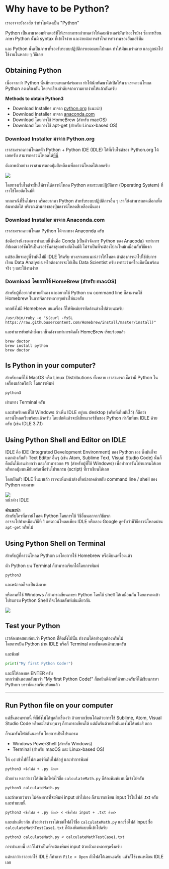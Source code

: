 # Why have to be Python?
เราอาจจะยังสงสัย ว่าทำไมต้องเป็น "Python"

Python เป็นภาษาคอมพิวเตอร์ที่ให้เราสามารถกำหนดว่าให้คอมพิวเตอร์มันทำอะไรบ้าง ซึ่งการเรียนภาษา Python นั้นมี syntax ที่เข้าใจง่าย และง่ายต่อการเข้าใจการทำงานของอัลกอริทึม

และ Python นั้นเป็นภาษาที่รองรับระบบปฎิบัติการเยอะแยะไปหมด ทำให้มันแพร่หลาย และถูกนำไปใช้งานในหลาย ๆ วิธีเลย

## Obtaining Python
เนื่องจากว่า Python นั้นมีหลายแพลตฟอร์มมาก ทำให้นักพัฒนาได้เปิดให้พวกเราดาวน์โหลด Python ลงเครื่องกัน โดยจะเรียงลำดับจากความยากง่ายให้แล้วกันครับ

**Methods to obtain Python3**<br>
- Download Installer มาจาก [python.org](https://www.python.org/) (แนะนำ)
- Download Installer มาจาก [anaconda.com](https://www.anaconda.com/)
- Download โดยการใช้ HomeBrew (สำหรับ macOS)
- Download โดยการใช้ apt-get (สำหรับ Linux-based OS)

### Download Installer มาจาก Python.org
เราสามารถดาวน์โหลดตัว Python + Python IDE (IDLE) ได้ที่เว็บไซต์ของ Python.org ได้เลยครับ สามารถดาวน์โหลดได้[ที่นี่](https://www.python.org/downloads/)

ดังภาพตัวอย่าง เราสามารถกดปุ่มสีเหลืองเพื่อดาวน์โหลดได้เลยครับ

![](../assets/img/content/installation01.png)

โดยทางเว็บไซต์จะขึ้นให้เราได้ดาวน์โหลด Python ตามระบบปฏิบัติการ (Operating System) ที่เราใช้โดยอัตโนมัติ

หากกรณีที่ขึ้นไม่ตรง หรืออยากหา Python สำหรับระบบปฏิบัติการอื่น ๆ เราก็ยังสามารถกดเลือกเพื่อค้นหาต่อได้ บริเวณด้านล่างของปุ่มดาวน์โหลดสีเหลืองนั่นเอง

### Download Installer มาจาก Anaconda.com
เราสามารถดาวน์โหลด Python ได้จากทาง Anaconda ครับ

ข้อดีอย่างนึงของการทำแบบนี้นั่นคือ Conda (เป็นตัวจัดการ Python ของ Anacoda) จะทำการอัปเดตเวอร์ชันให้เป็นเวอร์ชั่นล่าสุดอย่างอัตโนมัติ ไม่จำเป็นที่จะต้องไปลงใหม่เหมือนกับวิธีแรก

แต่ข้อเสียจะอยู่ที่ว่ามันไม่มี IDLE ให้ครับ ทางเราเลยแนะนำว่าให้โหลด ถ้าต้องการนำไปใช้กับการเรียน Data Analysis หรือต้องการจะไปเป็น Data Scientist ครับ เพราะว่าเครื่องมือนั้นพร้อมจริง ๆ และใช้งานง่าย

### Download โดยการใช้ HomeBrew (สำหรับ macOS)
สำหรับผู้ที่อยากท้าทายตัวเอง และอยากใช้ Python บน command line ก็สามารถใช้ Homebrew ในการจัดการหลายๆอย่างให้นะครับ

หากยังไม่มี Homebrew บนเครื่อง ก็ให้พิพม์บรรทัดด้านล่างไปด้วยนะครับ
```
/usr/bin/ruby -e "$(curl -fsSL https://raw.githubusercontent.com/Homebrew/install/master/install)"
```

และทำการพิมพ์คำสั่งพวกนี้หลังจากทำการติดตั้ง HomeBrew เรียบร้อยแล้ว
```
brew doctor
brew install python
brew doctor
```

## Is Python in your computer?
สำหรับคนที่ใช้ MacOS หรือ Linux Distributions ทั้งหลาย เราสามารถเช็คว่ามี Python ในเครื่องแล้วหรือยัง โดยการพิมพ์
```
python3
```
ผ่านทาง Terminal ครับ

และสำหรับคนที่ใช้ Windows ถ้าเห็น IDLE อยู่บน desktop (หรือที่เก็บมันไว้) ก็ถือว่าดาวน์โหลดเรียบร้อยแล้วครับ โดยปกติแล้วจะมีเขียนเวอร์ขั่นของ Python กำกับที่บน IDLE ด้วยครับ (เช่น IDLE 3.7.1)

## Using Python Shell and Editor on IDLE
IDLE คือ IDE (Integrated Development Environment) ของ Python เอง ซึ่งมันก็จะแตกต่างกับตัว Text Editor อื่นๆ (เช่น Atom, Sublime Text, Visual Studio Code) นั่นก็คือมันใช้งานง่ายกว่า และก็สามารถกด `F5` (สำหรับผู้ที่ใช้ Windows) เพื่อทำการรันโปรแกรมได้เลย หรือกดปุ่มบนคีย์บอร์ดเพื่อรันโปรแกรม (script) ที่เราเขียนได้เลย

โดยเปิดตัว IDLE ขึ้นมาแล้ว เราจะเห็นหน้าต่างที่หน้าตาคล้ายกับ command line / shell ของ Python ตามภาพ

![](../assets/img/content/installation02.png)<br>
หน้าต่าง IDLE

 **คำแนะนำ**<br>
สำหรับใครที่ดาวน์โหลด Python โดยการใช้ วิธีอื่นนอกจากวิธีแรก<br>
อาจจะไปทำเหมือนวิธีที่ 1 แต่ดาวน์โหลดเพียง IDLE
หรือลอง Google ดูครับว่ามีวิธีดาวน์โหลดผ่าน `apt-get` หรือไม่

## Using Python Shell on Terminal
สำหรับผู้ที่ดาวน์โหลด Python มาโดยการใช้ Homebrew หรือมีบนเครื่องแล้ว

ตัว Python บน Terminal ก็สามารถเรียกได้โดยการพิมพ์
```
python3
```
และหน้าจอก็จะเป็นดังภาพ

หรือคนที่ใช้ Windows ก็สามารถเขียนภาษา Python โดยใช้ shell ได้เหมือนกัน โดยการกดเข้าโปรแกรม Python Shell ก็จะได้ผลลัพท์เช่นเดียวกัน

![](../assets/img/content/installation03.png)

## Test your Python
เราต้องทดสอบก่อนว่า Python ที่ติดตั้งไปนั้น ทำงานได้อย่างถูกต้องหรือไม่<br>
โดยการเปิด Python ผ่าน IDLE หรือก็ Terminal ตามขั้นตอนด้านบนครับ

และพิมพ์
```python
print("My first Python Code!")
```

และก็ให้ลองกด ENTER ครับ<br>
หากว่ามันตอบกลับมาว่า "My first Python Code!" ก็ขอยินดีด้วยที่ด้วยนะครับที่ได้เขียนภาษา Python บรรทัดแรกเรียบร้อยแล้ว

---

## Run Python file on your computer
แต่ขั้นตอนพวกนี้ พี่ก็ยังไม่ได้พูดถึงเรื่องว่า ถ้าอยากเขียนโค้ดด้วยการใช้ Sublime, Atom, Visual Studio Code หรืออะไรต่างๆนาๆ ก็สามารถเขียนได้ แต่มันรันด้วยตัวมันเองไม่ได้หน่ะสิ ถถถ

ก็จะมารันไฟล์กันนะครับ โดยการเปิดโปรแกรม
- Windows PowerShell (สำหรับ Windows)
- Terminal (สำหรับ macOS และ Linux-based OS)

ให้ `cd` เข้าไปที่โฟลเดอร์ที่เก็บไฟล์อยู่ และทำการพิมพ์
```
python3 <ชื่อไฟล์ + .py ด้วย>
```

ตัวอย่าง หากว่าเราได้บันทึกไฟล์ไว้ชื่อ `calculateMath.py` ก็ต้องพิมพ์แบบนี้เข้าไปครับ
```
python3 calculateMath.py
```

และถ้าหากว่าเรา ไม่ต้องการที่จะพิมพ์ input เข้าไปเอง ก็สามารถเขียน input ไว้ในไฟล์ .txt ครับ และทำแบบนี้
```
python3 <ชื่อไฟล์ + .py ด้วย> < <ชื่อไฟล์ input + .txt ด้วย>
```

และเช่นเดียวกัน ตัวอย่างว่า เราได้เซฟไฟล์ไว้ชื่อ `calculateMath.py` และชื่อไฟล์ input ชื่อ `calculateMathTestCase1.txt` ก็ต้องพิมพ์แบบนี้เข้าไปครับ
```
python3 calculateMath.py < calculateMathTestCase1.txt
```
การทำแบบนี้ เราก็ไม่จำเป็นที่จะต้องพิมพ์ input ด้วยตัวเองหลายๆครั้งครับ

แต่หากว่าเราอยากใช้ IDLE ก็ทำการ `File > Open` ตัวไฟล์ได้เลยนะครับ แลัวก็ใช้งานเหมือน IDLE เลย
